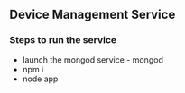 ## Device Management Service
### Steps to run the service
 - launch the mongod service - mongod
 - npm i
 - node app


